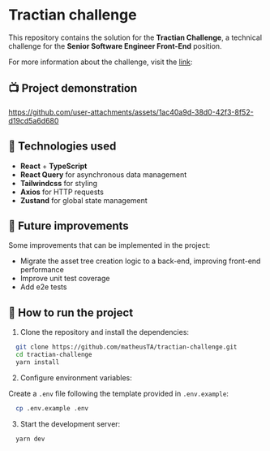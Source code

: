 # Tractian challenge

This repository contains the solution for the **Tractian Challenge**, a technical challenge for the **Senior Software Engineer Front-End** position.

For more information about the challenge, visit the [link](https://github.com/tractian/challenges/blob/main/front-end/README.md):

## 📺 Project demonstration

https://github.com/user-attachments/assets/1ac40a9d-38d0-42f3-8f52-d19cd5a6d680

## 🚀 Technologies used

- **React** + **TypeScript**
- **React Query** for asynchronous data management
- **Tailwindcss** for styling
- **Axios** for HTTP requests
- **Zustand** for global state management

## 📌 Future improvements

Some improvements that can be implemented in the project:

- Migrate the asset tree creation logic to a back-end, improving front-end performance
- Improve unit test coverage
- Add e2e tests

## 📄 How to run the project

1. Clone the repository and install the dependencies:

```bash
  git clone https://github.com/matheusTA/tractian-challenge.git
  cd tractian-challenge
  yarn install
```

2. Configure environment variables:

Create a `.env` file following the template provided in `.env.example`:

```bash
  cp .env.example .env
```

3. Start the development server:

```bash
  yarn dev
```
